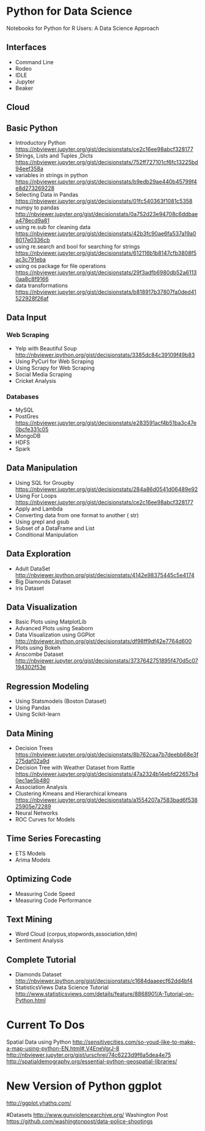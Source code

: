 # Python for Data Science
Notebooks for Python for R Users: A Data Science Approach


## Interfaces
- Command Line
- Rodeo
- IDLE
- Jupyter
- Beaker

## Cloud

## Basic Python
- Introductory Python https://nbviewer.jupyter.org/gist/decisionstats/ce2c16ee98abcf328177
- Strings, Lists and Tuples ,Dicts https://nbviewer.jupyter.org/gist/decisionstats/752ff727101cf6fc13225bd94eef358a
- variables in strings in python https://nbviewer.jupyter.org/gist/decisionstats/b9edb29ae440b45799f4e8d273269228
- Selecting Data in Pandas https://nbviewer.jupyter.org/gist/decisionstats/01fc540363f1081c5358
- numpy to pandas http://nbviewer.jupyter.org/gist/decisionstats/0a752d23e94708c6ddbaea478ecd9a81
- using re.sub for cleaning data https://nbviewer.jupyter.org/gist/decisionstats/42b3fc90ae6fa537a19a08017e0336cb
- using re.search and bool for searching for strings https://nbviewer.jupyter.org/gist/decisionstats/612116b1b8147cfb3808f5ac3c791eba
- using os package for file operations https://nbviewer.jupyter.org/gist/decisionstats/29f3adfb6980db52a61130aa8c8f9166 
- data transformations https://nbviewer.jupyter.org/gist/decisionstats/b818917b37807fa0ded41522928f26af

## Data Input
### Web Scraping 
- Yelp with Beautiful Soup http://nbviewer.ipython.org/gist/decisionstats/3385dc84c39109f49b83
- Using PyCurl for Web Scraping
- Using Scrapy for Web Scraping
- Social Media Scraping
- Cricket Analysis 

### Databases
- MySQL
- PostGres   https://nbviewer.jupyter.org/gist/decisionstats/e283591acf4b51ba3c47e0bcfe331c05
- MongoDB
- HDFS
- Spark

## Data Manipulation
- Using SQL for Groupby https://nbviewer.jupyter.org/gist/decisionstats/284a86d0541d06489e92
- Using For Loops https://nbviewer.jupyter.org/gist/decisionstats/ce2c16ee98abcf328177
- Apply and Lambda
- Converting data from one format to another ( str)
- Using grepl and gsub
- Subset of a DataFrame and List
- Conditional Manipulation

## Data Exploration
- Adult DataSet http://nbviewer.ipython.org/gist/decisionstats/4142e98375445c5e4174
- Big Diamonds Dataset
- Iris Dataset



## Data Visualization
- Basic Plots using MatplotLib
- Advanced Plots using Seaborn
- Data Visualization using GGPlot http://nbviewer.ipython.org/gist/decisionstats/df98ff9df42e7764d600
- Plots using Bokeh
- Anscombe Dataset   http://nbviewer.jupyter.org/gist/decisionstats/3737642751895f470d5c07194302f53e

##  Regression Modeling
- Using Statsmodels (Boston Dataset)
- Using Pandas
- Using Scikit-learn

## Data Mining
- Decision Trees https://nbviewer.jupyter.org/gist/decisionstats/8b762caa7b7deebb68e3f275daf02a9d
- Decision Tree with Weather Dataset from Rattle https://nbviewer.jupyter.org/gist/decisionstats/47a2324b14ebfd22657b40ec1ae5b480
- Association Analysis
- Clustering Kmeans and Hierarchical kmeans https://nbviewer.jupyter.org/gist/decisionstats/a1554207a7583bad6f53825905e72289
- Neural Networks
- ROC Curves for Models

## Time Series Forecasting
- ETS Models
- Arima Models

## Optimizing Code
- Measuring Code Speed
- Measuring Code Performance

## Text Mining
- Word Cloud (corpus,stopwords,association,tdm)
- Sentiment Analysis



## Complete Tutorial 
- Diamonds Dataset http://nbviewer.ipython.org/gist/decisionstats/c1684daaeecf62dd4bf4
- StatisticsViews Data Science Tutorial http://www.statisticsviews.com/details/feature/8868901/A-Tutorial-on-Python.html



# Current To Dos
Spatial Data using Python 
http://sensitivecities.com/so-youd-like-to-make-a-map-using-python-EN.html#.V4EneVgrJ-8
http://nbviewer.jupyter.org/gist/urschrei/74c6223d9f6a5dea4e75
http://spatialdemography.org/essential-python-geospatial-libraries/

# New Version of Python ggplot
http://ggplot.yhathq.com/


#Datasets
http://www.gunviolencearchive.org/
Washington Post https://github.com/washingtonpost/data-police-shootings


